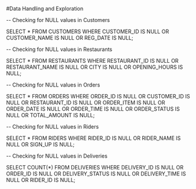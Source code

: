 #Data Handling and Exploration

-- Checking for NULL values in Customers

SELECT * FROM CUSTOMERS
WHERE CUSTOMER_ID IS NULL OR CUSTOMER_NAME IS NULL OR REG_DATE IS NULL;

-- Checking for NULL values in Restaurants

SELECT * FROM RESTAURANTS
WHERE RESTAURANT_ID IS NULL OR RESTAURANT_NAME IS NULL OR CITY IS NULL OR OPENING_HOURS IS NULL;

-- Checking for NULL values in Orders

SELECT * FROM ORDERS
WHERE ORDER_ID IS NULL OR CUSTOMER_ID IS NULL OR RESTAURANT_ID IS NULL OR ORDER_ITEM IS NULL
OR ORDER_DATE IS NULL OR ORDER_TIME IS NULL OR ORDER_STATUS IS NULL OR TOTAL_AMOUNT IS NULL;

-- Checking for NULL values in Riders

SELECT * FROM RIDERS
WHERE RIDER_ID IS NULL OR RIDER_NAME IS NULL OR SIGN_UP IS NULL;

-- Checking for NULL values in Deliveries

SELECT COUNT(*) FROM DELIVERIES
WHERE DELIVERY_ID IS NULL OR ORDER_ID IS NULL OR DELIVERY_STATUS IS NULL OR DELIVERY_TIME IS NULL
OR RIDER_ID IS NULL;




